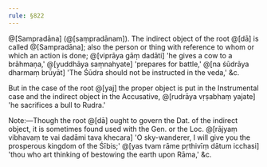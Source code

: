 ```yaml
---
rule: §822
---
```


@[Sampradāna] (@[saṃpradānam]). The indirect object of the root @[dā] is called @[Sampradāna]; also the person or thing with reference to whom or which an action is done; @[viprāya gāṃ dadāti] 'he gives a cow to a brāhmaṇa,' @[yuddhāya saṃnahyate] 'prepares for battle,' @[na śūdrāya dharmaṃ brūyāt] 'The Śūdra should not be instructed in the veda,' &c.

But in the case of the root @[yaj] the proper object is put in the Instrumental case and the indirect object in the Accusative, @[rudrāya vṛṣabhaṃ yajate] 'he sacrifices a bull to Rudra.'

Note:—Though the root @[dā] ought to govern the Dat. of the indirect object, it is sometimes found used with the Gen. or the Loc. @[rājyaṃ vibhavaṃ te vai dadāmi tava khecara] 'O sky-wanderer, I will give you the prosperous kingdom of the Śībis;' @[yas tvam rāme pṛthivīṃ dātum icchasi] 'thou who art thinking of bestowing the earth upon Rāma,' &c.